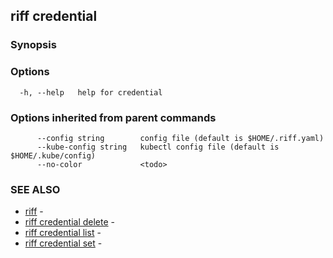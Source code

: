 ## riff credential

<todo>

### Synopsis

<todo>

### Options

```
  -h, --help   help for credential
```

### Options inherited from parent commands

```
      --config string        config file (default is $HOME/.riff.yaml)
      --kube-config string   kubectl config file (default is $HOME/.kube/config)
      --no-color             <todo>
```

### SEE ALSO

* [riff](riff.md)	 - <todo>
* [riff credential delete](riff_credential_delete.md)	 - <todo>
* [riff credential list](riff_credential_list.md)	 - <todo>
* [riff credential set](riff_credential_set.md)	 - <todo>

